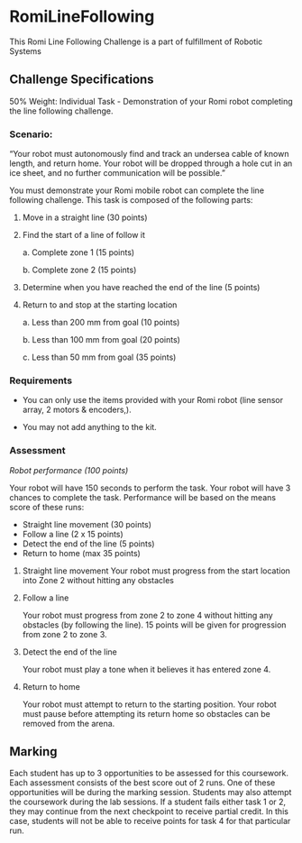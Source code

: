 # RomiLineFollowing
This Romi Line Following Challenge is a part of fulfillment of Robotic Systems

## Challenge Specifications
50% Weight: Individual Task - Demonstration of your Romi robot completing the line following challenge.

### Scenario:

“Your robot must autonomously find and track an undersea cable of known length, and return home. Your robot will be dropped through a hole cut in an ice sheet, and no further communication will be possible.”

You must demonstrate your Romi mobile robot can complete the line following challenge. This task is composed of the following parts:

1. Move in a straight line (30 points)

2. Find the start of a line of follow it

    a. Complete zone 1 (15 points)

    b. Complete zone 2 (15 points)

3. Determine when you have reached the end of the line (5 points)

4. Return to and stop at the starting location

    a. Less than 200 mm from goal (10 points)

    b. Less than 100 mm from goal (20 points)

    c. Less than 50 mm from goal (35 points)

### Requirements

- You can only use the items provided with your Romi robot (line sensor array, 2 motors & encoders,).

- You may not add anything to the kit. 

### Assessment

*Robot performance (100 points)*

Your robot will have 150 seconds to perform the task. Your robot will have 3 chances to complete the task. Performance will be based on the means score of these runs:

- Straight line movement (30 points)
- Follow a line (2 x 15 points)
- Detect the end of the line (5 points)
- Return to home (max 35 points) 


1. Straight line movement
    Your robot must progress from the start location into Zone 2 without hitting any obstacles

2. Follow a line

    Your robot must progress from zone 2 to zone 4 without hitting any obstacles (by following the line). 15 points will be given for progression from zone 2 to zone 3.

3. Detect the end of the line

    Your robot must play a tone when it believes it has entered zone 4.

4. Return to home

    Your robot must attempt to return to the starting position. Your robot must pause before attempting its return home so obstacles can be removed from the arena.

## Marking

Each student has up to 3 opportunities to be assessed for this coursework. Each assessment consists of the best score out of 2 runs. One of these opportunities will be during the marking session. Students may also attempt the coursework during the lab sessions. If a student fails either task 1 or 2, they may continue from the next checkpoint to receive partial credit. In this case, students will not be able to receive points for task 4 for that particular run.
